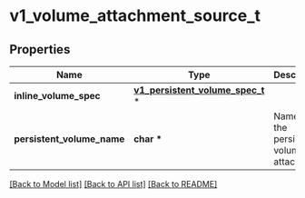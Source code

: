 # v1_volume_attachment_source_t

## Properties
Name | Type | Description | Notes
------------ | ------------- | ------------- | -------------
**inline_volume_spec** | [**v1_persistent_volume_spec_t**](v1_persistent_volume_spec.md) \* |  | [optional] 
**persistent_volume_name** | **char \*** | Name of the persistent volume to attach. | [optional] 

[[Back to Model list]](../README.md#documentation-for-models) [[Back to API list]](../README.md#documentation-for-api-endpoints) [[Back to README]](../README.md)


